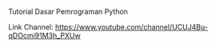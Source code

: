 Tutorial Dasar Pemrograman Python

Link Channel: https://www.youtube.com/channel/UCUJ4Bu-qDOcmi91M3h_PXUw